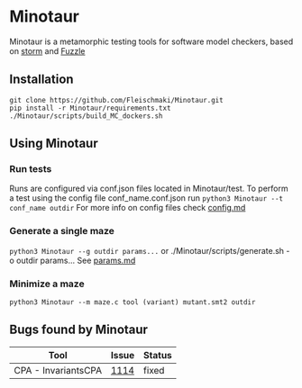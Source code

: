 # Minotaur
Minotaur is a metamorphic testing tools for software model checkers, based on [storm](https://github.com/mariachris/storm) and [Fuzzle](https://github.com/SoftSec-KAIST/Fuzzle)

## Installation
```
git clone https://github.com/Fleischmaki/Minotaur.git
pip install -r Minotaur/requirements.txt
./Minotaur/scripts/build_MC_dockers.sh
```

## Using Minotaur
### Run tests
Runs are configured via conf.json files located in Minotaur/test.
To perform a test using the config file conf_name.conf.json run `python3 Minotaur --t conf_name outdir`
For more info on config files check [config.md](./config.md)

### Generate a single maze
`python3 Minotaur --g outdir params...` or ./Minotaur/scripts/generate.sh -o outdir params...
See [params.md](./params.md)

### Minimize a maze
`python3 Minotaur --m maze.c tool (variant) mutant.smt2 outdir`

## Bugs found by Minotaur
 Tool | Issue | Status 
 -- | -- | --
 CPA - InvariantsCPA | [1114](https://gitlab.com/sosy-lab/software/cpachecker/-/issues/1114) |fixed
